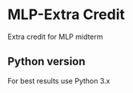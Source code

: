 # MLP-Extra Credit

Extra credit for MLP midterm

## Python version
For best results use Python 3.x


